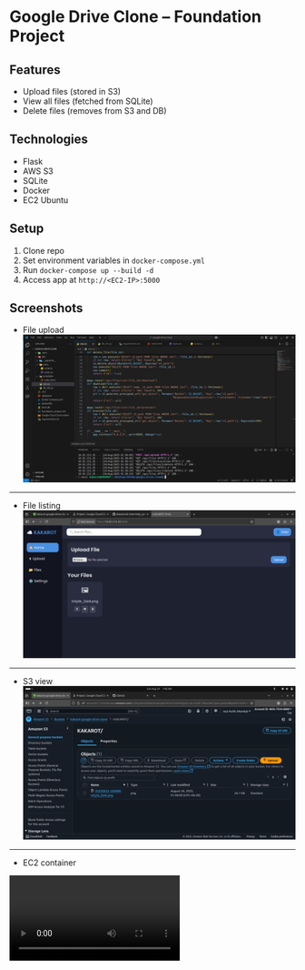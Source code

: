 # Google Drive Clone – Foundation Project

## Features
- Upload files (stored in S3)
- View all files (fetched from SQLite)
- Delete files (removes from S3 and DB)

## Technologies
- Flask
- AWS S3
- SQLite
- Docker
- EC2 Ubuntu

## Setup
1. Clone repo
2. Set environment variables in `docker-compose.yml`
3. Run `docker-compose up --build -d`
4. Access app at `http://<EC2-IP>:5000`

## Screenshots
- File upload
![](https://github.com/Raman7072/datamonk-internship_projects/blob/main/1_Foundation/google-drive-clone/GCC2.png)
---
- File listing
![](https://github.com/Raman7072/datamonk-internship_projects/blob/main/1_Foundation/google-drive-clone/GCC3.png)
---
- S3 view
![](https://github.com/Raman7072/datamonk-internship_projects/blob/main/1_Foundation/google-drive-clone/GCC1.png)
---
- EC2 container

![demo](https://github.com/Raman7072/datamonk-internship_projects/blob/main/1_Foundation/google-drive-clone/GCC.webm)
